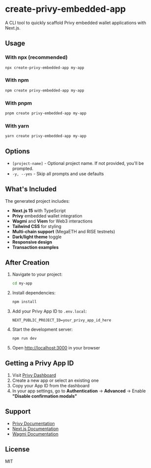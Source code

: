 # create-privy-embedded-app

A CLI tool to quickly scaffold Privy embedded wallet applications with Next.js.

## Usage

### With npx (recommended)
```bash
npx create-privy-embedded-app my-app
```

### With npm
```bash
npm create privy-embedded-app my-app
```

### With pnpm
```bash
pnpm create privy-embedded-app my-app
```

### With yarn
```bash
yarn create privy-embedded-app my-app
```

## Options

- `[project-name]` - Optional project name. If not provided, you'll be prompted.
- `-y, --yes` - Skip all prompts and use defaults

## What's Included

The generated project includes:

- **Next.js 15** with TypeScript
- **Privy** embedded wallet integration
- **Wagmi** and **Viem** for Web3 interactions
- **Tailwind CSS** for styling
- **Multi-chain support** (MegaETH and RISE testnets)
- **Dark/light theme** toggle
- **Responsive design**
- **Transaction examples**

## After Creation

1. Navigate to your project:
   ```bash
   cd my-app
   ```

2. Install dependencies:
   ```bash
   npm install
   ```

3. Add your Privy App ID to `.env.local`:
   ```env
   NEXT_PUBLIC_PROJECT_ID=your_privy_app_id_here
   ```

4. Start the development server:
   ```bash
   npm run dev
   ```

5. Open [http://localhost:3000](http://localhost:3000) in your browser

## Getting a Privy App ID

1. Visit [Privy Dashboard](https://dashboard.privy.io)
2. Create a new app or select an existing one
3. Copy your App ID from the dashboard
4. In your app settings, go to **Authentication** → **Advanced** → Enable **"Disable confirmation modals"**

## Support

- [Privy Documentation](https://docs.privy.io/)
- [Next.js Documentation](https://nextjs.org/docs)
- [Wagmi Documentation](https://wagmi.sh/)

## License

MIT
